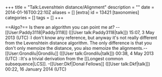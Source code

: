 +++
title = "Talk:Levenshtein distance/Alignment"
description = ""
date = 2014-01-16T00:22:10Z
aliases = []
[extra]
id = 13421
[taxonomies]
categories = []
tags = []
+++

==Algo?==
Is there an algorithm you can point me at? --[[User:Paddy3118|Paddy3118]] ([[User talk:Paddy3118|talk]]) 15:07, 3 May 2013 (UTC)
:I don't know any reference, but anyway it's not really different from the Levenshtein distance algorithm.  The only difference is that you don't only memoize the distance, you also memoize the alignments.--[[User:Grondilu|Grondilu]] ([[User talk:Grondilu|talk]]) 00:38, 4 May 2013 (UTC)
::It's a trivial derivation from the [[Longest common subsequence|LCS]]. –[[User:Dkf|Donal Fellows]] ([[User talk:Dkf|talk]]) 00:22, 16 January 2014 (UTC)
